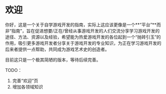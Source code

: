 # 欢迎

你好，这是一个关于自学游戏开发的指南，实际上这应该更像是一个**“平台”**而非“指南”，旨在促进想要/正在/曾经从事游戏开发的人们交流分享学习游戏开发的途径、方法、资源以及经验，希望能为热爱游戏开发的各位起到一个“抛砖引玉”的作用，吸引更多游戏开发者分享关于游戏开发的专业知识，为正在学习游戏开发的后来者提供一点帮助，共同成为游戏艺术史的创造者。



目前这只是一个极其简陋的版本，等待后续完善。





TODO：

1. 完善“欢迎”页
2. 增加各领域知识

